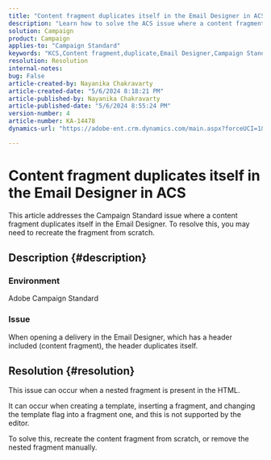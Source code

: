 ```yaml
---
title: "Content fragment duplicates itself in the Email Designer in ACS"
description: "Learn how to solve the ACS issue where a content fragment duplicates because of a nested fragment in the HTML."
solution: Campaign
product: Campaign
applies-to: "Campaign Standard"
keywords: "KCS,Content fragment,duplicate,Email Designer,Campaign Standard, ACS"
resolution: Resolution
internal-notes: 
bug: False
article-created-by: Nayanika Chakravarty
article-created-date: "5/6/2024 8:18:21 PM"
article-published-by: Nayanika Chakravarty
article-published-date: "5/6/2024 8:55:24 PM"
version-number: 4
article-number: KA-14478
dynamics-url: "https://adobe-ent.crm.dynamics.com/main.aspx?forceUCI=1&pagetype=entityrecord&etn=knowledgearticle&id=231607c5-e50b-ef11-9f8a-6045bd0065b6"

---
```

# Content fragment duplicates itself in the Email Designer in ACS


This article addresses the Campaign Standard issue where a content fragment duplicates itself in the Email Designer. To resolve this, you may need to recreate the fragment from scratch.

## Description {#description}


### <b>Environment</b>

Adobe Campaign Standard

### <b>Issue</b>

When opening a delivery in the Email Designer, which has a header included (content fragment), the header duplicates itself.


## Resolution {#resolution}


This issue can occur when a nested fragment is present in the HTML.

It can occur when creating a template, inserting a fragment, and changing the template flag into a fragment one, and this is not supported by the editor.

To solve this, recreate the content fragment from scratch, or remove the nested fragment manually.
